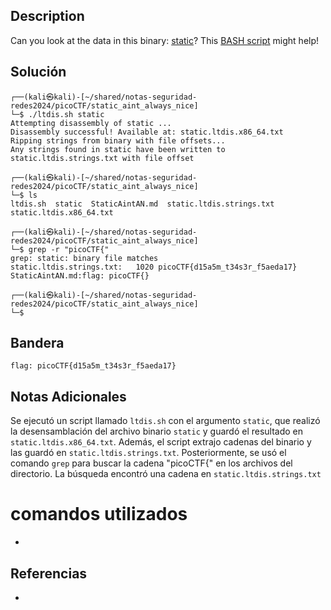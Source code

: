 ## Description

Can you look at the data in this binary: [static](https://mercury.picoctf.net/static/66932732825076cad4ba43e463dae82f/static)? This [BASH script](https://mercury.picoctf.net/static/66932732825076cad4ba43e463dae82f/ltdis.sh) might help!
## Solución
```shell
┌──(kali㉿kali)-[~/shared/notas-seguridad-redes2024/picoCTF/static_aint_always_nice]
└─$ ./ltdis.sh static
Attempting disassembly of static ...
Disassembly successful! Available at: static.ltdis.x86_64.txt
Ripping strings from binary with file offsets...
Any strings found in static have been written to static.ltdis.strings.txt with file offset
                                                                                                               
┌──(kali㉿kali)-[~/shared/notas-seguridad-redes2024/picoCTF/static_aint_always_nice]
└─$ ls
ltdis.sh  static  StaticAintAN.md  static.ltdis.strings.txt  static.ltdis.x86_64.txt
                                                                                                               
┌──(kali㉿kali)-[~/shared/notas-seguridad-redes2024/picoCTF/static_aint_always_nice]
└─$ grep -r "picoCTF{"          
grep: static: binary file matches
static.ltdis.strings.txt:   1020 picoCTF{d15a5m_t34s3r_f5aeda17}
StaticAintAN.md:flag: picoCTF{}
                                                                                                               
┌──(kali㉿kali)-[~/shared/notas-seguridad-redes2024/picoCTF/static_aint_always_nice]
└─$ 

```
## Bandera
```shell
flag: picoCTF{d15a5m_t34s3r_f5aeda17}
```
## Notas Adicionales
 Se ejecutó un script llamado `ltdis.sh` con el argumento `static`, que realizó la desensamblación del archivo binario `static` y guardó el resultado en `static.ltdis.x86_64.txt`. Además, el script extrajo cadenas del binario y las guardó en `static.ltdis.strings.txt`. Posteriormente, se usó el comando `grep` para buscar la cadena "picoCTF{" en los archivos del directorio. La búsqueda encontró una cadena en `static.ltdis.strings.txt`
# comandos utilizados
-  

## Referencias
- 